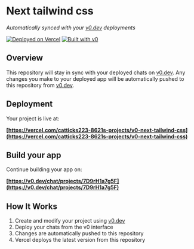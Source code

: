 # Next tailwind css

*Automatically synced with your [v0.dev](https://v0.dev) deployments*

[![Deployed on Vercel](https://img.shields.io/badge/Deployed%20on-Vercel-black?style=for-the-badge&logo=vercel)](https://vercel.com/catticks223-8621s-projects/v0-next-tailwind-css)
[![Built with v0](https://img.shields.io/badge/Built%20with-v0.dev-black?style=for-the-badge)](https://v0.dev/chat/projects/7D9rH1a7g5F)

## Overview

This repository will stay in sync with your deployed chats on [v0.dev](https://v0.dev).
Any changes you make to your deployed app will be automatically pushed to this repository from [v0.dev](https://v0.dev).

## Deployment

Your project is live at:

**[https://vercel.com/catticks223-8621s-projects/v0-next-tailwind-css](https://vercel.com/catticks223-8621s-projects/v0-next-tailwind-css)**

## Build your app

Continue building your app on:

**[https://v0.dev/chat/projects/7D9rH1a7g5F](https://v0.dev/chat/projects/7D9rH1a7g5F)**

## How It Works

1. Create and modify your project using [v0.dev](https://v0.dev)
2. Deploy your chats from the v0 interface
3. Changes are automatically pushed to this repository
4. Vercel deploys the latest version from this repository
